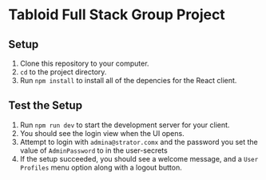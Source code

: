 # Tabloid Full Stack Group Project

## Setup

1. Clone this repository to your computer.
2. `cd` to the project directory.
3. Run `npm install` to install all of the depencies for the React client.

## Test the Setup

1. Run `npm run dev` to start the development server for your client.
1. You should see the login view when the UI opens.
1. Attempt to login with `admina@strator.comx` and the password you set the value of `AdminPassword` to in the user-secrets
1. If the setup succeeded, you should see a welcome message, and a `User Profiles` menu option along with a logout button.
